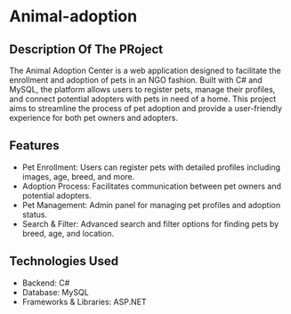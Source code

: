 # Animal-adoption

## Description Of The PRoject
The Animal Adoption Center is a web application designed to facilitate the enrollment and adoption of pets in an NGO fashion. Built with C# and MySQL, the platform allows users to register pets, manage their profiles, and connect potential adopters with pets in need of a home. This project aims to streamline the process of pet adoption and provide a user-friendly experience for both pet owners and adopters.

## Features
- Pet Enrollment: Users can register pets with detailed profiles including images, age, breed, and more.
- Adoption Process: Facilitates communication between pet owners and potential adopters.
- Pet Management: Admin panel for managing pet profiles and adoption status.
- Search & Filter: Advanced search and filter options for finding pets by breed, age, and location.

## Technologies Used
- Backend: C#
- Database: MySQL
- Frameworks & Libraries: ASP.NET
